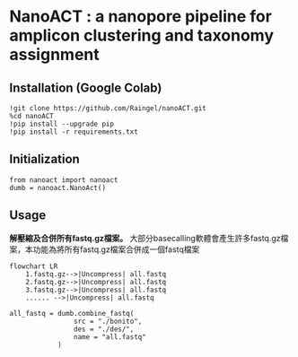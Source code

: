 
# NanoACT : a nanopore pipeline for amplicon clustering and taxonomy assignment

## Installation (Google Colab)

    !git clone https://github.com/Raingel/nanoACT.git 
    %cd nanoACT 
    !pip install --upgrade pip 
    !pip install -r requirements.txt

## Initialization

    from nanoact import nanoact
    dumb = nanoact.NanoAct()

## Usage

**解壓縮及合併所有fastq.gz檔案。**
 大部分basecalling軟體會產生許多fastq.gz檔案，本功能為將所有fastq.gz檔案合併成一個fastq檔案
```mermaid
flowchart LR
    1.fastq.gz-->|Uncompress| all.fastq
    2.fastq.gz-->|Uncompress| all.fastq
    3.fastq.gz-->|Uncompress| all.fastq
    ...... -->|Uncompress| all.fastq
```
 
	all_fastq = dumb.combine_fastq(
					src = "./bonito", 
					des = "./des/", 
					name = "all.fastq" 
				)
    

